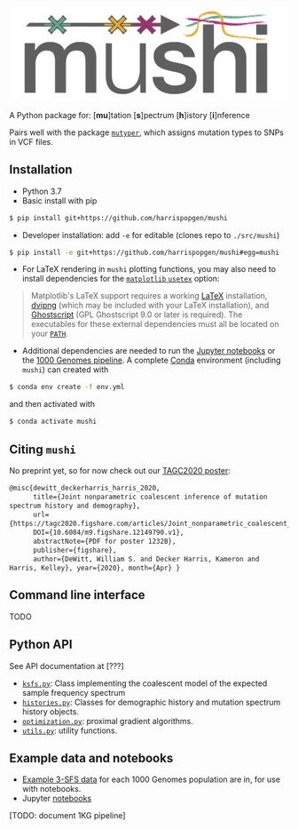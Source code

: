 ![](docs/_static/logo.png)

A Python package for: [__mu__]tation [__s__]pectrum [__h__]istory [__i__]nference

Pairs well with the package [`mutyper`](https://github.com/harrispopgen/mutyper), which assigns mutation types to SNPs in VCF files.

Installation
---
- Python 3.7
- Basic install with pip
```bash
$ pip install git+https://github.com/harrispopgen/mushi
```

- Developer installation: add `-e` for editable (clones repo to `./src/mushi`)
```bash
$ pip install -e git+https://github.com/harrispopgen/mushi#egg=mushi
```

- For LaTeX rendering in `mushi` plotting functions, you may also need to install dependencies for the [`matplotlib` `usetex`](https://matplotlib.org/tutorials/text/usetex.html) option:
>Matplotlib's LaTeX support requires a working [LaTeX](http://www.tug.org/) installation, [dvipng](http://www.nongnu.org/dvipng/)
(which may be included with your LaTeX installation), and [Ghostscript](https://ghostscript.com/)
(GPL Ghostscript 9.0 or later is required). The executables for these
external dependencies must all be located on your [`PATH`](https://matplotlib.org/faq/environment_variables_faq.html#envvar-PATH).

- Additional dependencies are needed to run the [Jupyter notebooks](docs/notebooks) or the [1000 Genomes pipeline](1KG). A complete [Conda](https://docs.conda.io/en/latest/) environment (including `mushi`) can created with
```bash
$ conda env create -f env.yml
```
and then activated with
```bash
$ conda activate mushi
```


Citing `mushi`
---

No preprint yet, so for now check out our [TAGC2020 poster](https://tagc2020.figshare.com/articles/Joint_nonparametric_coalescent_inference_of_mutation_spectrum_history_and_demography/12149790):
```
@misc{dewitt_deckerharris_harris_2020,
      title={Joint nonparametric coalescent inference of mutation spectrum history and demography},
      url={https://tagc2020.figshare.com/articles/Joint_nonparametric_coalescent_inference_of_mutation_spectrum_history_and_demography/12149790/1},
      DOI={10.6084/m9.figshare.12149790.v1},
      abstractNote={PDF for poster 1232B},
      publisher={figshare},
      author={DeWitt, William S. and Decker Harris, Kameron and Harris, Kelley}, year={2020}, month={Apr} }
```

Command line interface
---

TODO


Python API
---

See API documentation at [???]

- [`ksfs.py`](mushi/ksfs.py): Class implementing the coalescent model of the expected sample frequency spectrum
- [`histories.py`](mushi/histories.py): Classes for demographic history and mutation spectrum history objects.
- [`optimization.py`](mushi/optimization.py): proximal gradient algorithms.
- [`utils.py`](mushi/utils.py): utility functions.


Example data and notebooks
---
- [Example 3-SFS data](docs/example_data) for each 1000 Genomes population are in, for use with notebooks.
- Jupyter [notebooks](docs/notebooks)

[TODO: document 1KG pipeline]
